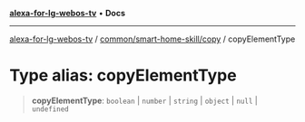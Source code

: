 [**alexa-for-lg-webos-tv**](../../../../README.md) • **Docs**

***

[alexa-for-lg-webos-tv](../../../../modules.md) / [common/smart-home-skill/copy](../README.md) / copyElementType

# Type alias: copyElementType

> **copyElementType**: `boolean` \| `number` \| `string` \| `object` \| `null` \| `undefined`
